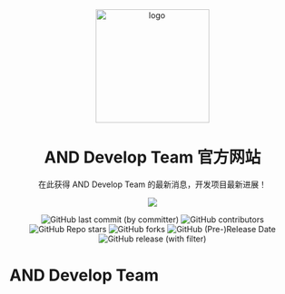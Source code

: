 <div align="center">
    <img align="center" src="https://and-dev-team.github.io/img/team.svg" alt="logo" width="200">
    <h1 align="center">AND Develop Team 官方网站</h1>
    <p align="center">在此获得 AND Develop Team 的最新消息，开发项目最新进展！</p>
    <p align="center">
        <img src="https://and-dev-team.github.io/img/team3.svg"/>
    </p>
    <img alt="GitHub last commit (by committer)" src="https://img.shields.io/github/last-commit/AND-Dev-Team/and-dev-team.github.io">
    <img alt="GitHub contributors" src="https://img.shields.io/github/contributors/AND-Dev-Team/and-dev-team.github.io">
    <img alt="GitHub Repo stars" src="https://img.shields.io/github/stars/AND-Dev-Team/and-dev-team.github.io">
    <img alt="GitHub forks" src="https://img.shields.io/github/forks/AND-Dev-Team/and-dev-team.github.io">
    <img alt="GitHub (Pre-)Release Date" src="https://img.shields.io/github/release-date-pre/AND-Dev-Team/and-dev-team.github.io">
    <img alt="GitHub release (with filter)" src="https://img.shields.io/github/v/release/AND-Dev-Team/and-dev-team.github.io">
    </br>
</div>


# AND Develop Team
